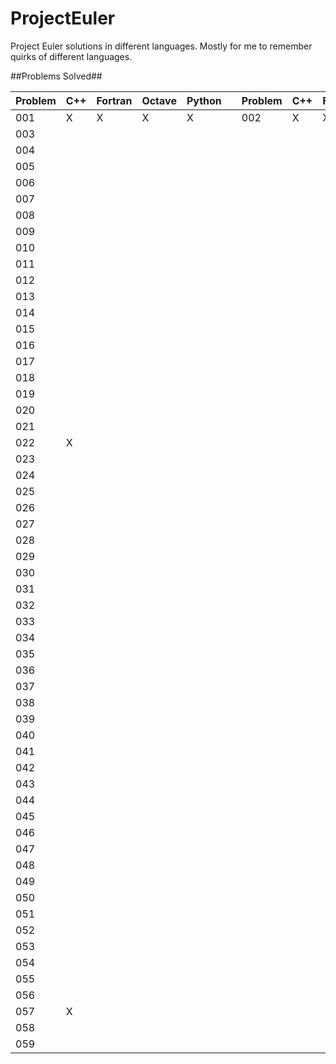 # ProjectEuler
Project Euler solutions in different languages.  Mostly for me to remember quirks of different languages.


##Problems Solved##

| Problem   | C++    | Fortran | Octave | Python | | Problem | C++  | Fortran | Octave | Python |
|-----------|--------|---------|--------|--------|-|---------|------|---------|--------|--------|
| 001       |   X    | X       |  X     |    X   | | 002     | X    | X       | X      | X      |
| 003       |        |         |        |        |
| 004       |        |         |        |        |
| 005       |        |         |        |        |
| 006       |        |         |        |        |
| 007       |        |         |        |        |
| 008       |        |         |        |        |
| 009       |        |         |        |        |
| 010       |        |         |        |        |
| 011       |        |         |        |        |
| 012       |        |         |        |        |
| 013       |        |         |        |        |
| 014       |        |         |        |        |
| 015       |        |         |        |        |
| 016       |        |         |        |        |
| 017       |        |         |        |        |
| 018       |        |         |        |        |
| 019       |        |         |        |        |
| 020       |        |         |        |        |
| 021       |        |         |        |        |
| 022       |  X     |         |        |        |
| 023       |        |         |        |        |
| 024       |        |         |        |        |
| 025       |        |         |        |        |
| 026       |        |         |        |        |
| 027       |        |         |        |        |
| 028       |        |         |        |        |
| 029       |        |         |        |        |
| 030       |        |         |        |        |
| 031       |        |         |        |        |
| 032       |        |         |        |        |
| 033       |        |         |        |        |
| 034       |        |         |        |        |
| 035       |        |         |        |        |
| 036       |        |         |        |        |
| 037       |        |         |        |        |
| 038       |        |         |        |        |
| 039       |        |         |        |        |
| 040       |        |         |        |        |
| 041       |        |         |        |        |
| 042       |        |         |        |        |
| 043       |        |         |        |        |
| 044       |        |         |        |        |
| 045       |        |         |        |        |
| 046       |        |         |        |        |
| 047       |        |         |        |        |
| 048       |        |         |        |        |
| 049       |        |         |        |        |
| 050       |        |         |        |        |
| 051       |        |         |        |        |
| 052       |        |         |        |        |
| 053       |        |         |        |        |
| 054       |        |         |        |        |
| 055       |        |         |        |        |
| 056       |        |         |        |        |
| 057       |  X     |         |        |        |
| 058       |        |         |        |        |
| 059       |        |         |        |        |

